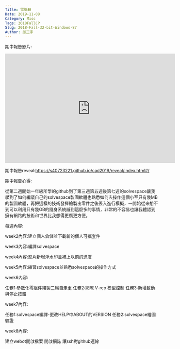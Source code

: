 ```yaml
---
Title: 電腦輔
Date: 2019-11-08
Category: Misc
Tags: 2018FallCP
Slug: 2018-Fall-32-bit-Windows-87
Author: 邱正宇
---
```


期中報告影片:
<iframe width="560" height="360" src="https://www.youtube.com/embed/urQoNi4i0Xk" frameborder="0" allow="accelerometer; autoplay; encrypted-media; gyroscope; picture-in-picture" allowfullscreen></iframe>

期中報告reveal:<a href="https://s40723221.github.io/cad2019/reveal/index.html#/">https://s40723221.github.io/cad2019/reveal/index.html#/</a>

期中報告心得:

從第二週開始一年級所學的github到了第三週第五週後第七週的solvespace讓我學到了如何編議自己的solvespace製圖軟體也熟悉如何去操作這個小至只有幾MB的製圖軟體，再把這樣的技術發揮繪製出零件之後丟入進行模擬，一開始從來想不到可以利用只有幾GB的隨身系統辦到這麼多的事情，非常的不容易也讓我體認到擁有網路的技術和世界比我想得更廣更方便。

每週內容:

week2內容:建立個人倉儲並下載新的個人可攜套件


week3內容:編譯solvespace


week4內容:影片新增浮水印並補上以前的進度


week5內容:練習solvespace並熟悉solvespace的操作方式


week6內容:

任務1:參數化零組件繪製二輪自走車
任務2:網際 V-rep 模型控制
任務3:新增啟動與停止按鈕


week7內容:

任務1:solvespace編譯-更改HELP中ABOUT的VERSION
任務2:solvespace繪圖驗證


week8內容:

建立webot開啟檔案
開啟網誌
讓ssh對github連線






